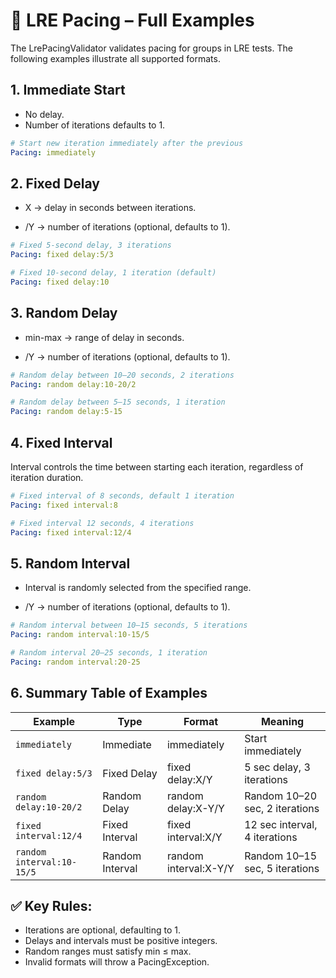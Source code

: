 # 📘 LRE Pacing – Full Examples

The LrePacingValidator validates pacing for groups in LRE tests. The following examples illustrate all supported
formats.

## 1. Immediate Start

* No delay.
* Number of iterations defaults to 1.

```yaml
# Start new iteration immediately after the previous
Pacing: immediately
```

## 2. Fixed Delay

* X → delay in seconds between iterations.

* /Y → number of iterations (optional, defaults to 1).

```yaml
# Fixed 5-second delay, 3 iterations
Pacing: fixed delay:5/3

# Fixed 10-second delay, 1 iteration (default)
Pacing: fixed delay:10

```

## 3. Random Delay

* min-max → range of delay in seconds.

* /Y → number of iterations (optional, defaults to 1).

```yaml
# Random delay between 10–20 seconds, 2 iterations
Pacing: random delay:10-20/2

# Random delay between 5–15 seconds, 1 iteration
Pacing: random delay:5-15
```

## 4. Fixed Interval

Interval controls the time between starting each iteration, regardless of iteration duration.

```yaml
# Fixed interval of 8 seconds, default 1 iteration
Pacing: fixed interval:8

# Fixed interval 12 seconds, 4 iterations
Pacing: fixed interval:12/4
```

## 5. Random Interval

* Interval is randomly selected from the specified range.

* /Y → number of iterations (optional, defaults to 1).

```yaml
# Random interval between 10–15 seconds, 5 iterations
Pacing: random interval:10-15/5

# Random interval 20–25 seconds, 1 iteration
Pacing: random interval:20-25
```

## 6. Summary Table of Examples

| Example                   | Type            | Format                | Meaning                        |
|---------------------------|-----------------|-----------------------|--------------------------------|
| `immediately`             | Immediate       | immediately           | Start immediately              |
| `fixed delay:5/3`         | Fixed Delay     | fixed delay:X/Y       | 5 sec delay, 3 iterations      |
| `random delay:10-20/2`    | Random Delay    | random delay:X-Y/Y    | Random 10–20 sec, 2 iterations |
| `fixed interval:12/4`     | Fixed Interval  | fixed interval:X/Y    | 12 sec interval, 4 iterations  |
| `random interval:10-15/5` | Random Interval | random interval:X-Y/Y | Random 10–15 sec, 5 iterations |

## ✅ Key Rules:

* Iterations are optional, defaulting to 1.
* Delays and intervals must be positive integers.
* Random ranges must satisfy min ≤ max.
* Invalid formats will throw a PacingException.
